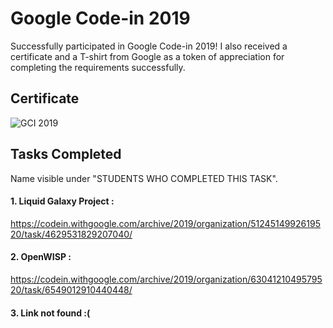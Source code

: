 # Google Code-in 2019

Successfully participated in Google Code-in 2019!
I also received a certificate and a T-shirt from Google as a token of appreciation for completing the requirements successfully.

## Certificate

![GCI 2019](https://github.com/pranav-m-r/Certificates/assets/148135964/648da68e-64a2-495a-bff8-1b4c6b5cd40b)

## Tasks Completed

Name visible under "STUDENTS WHO COMPLETED THIS TASK".

#### 1. Liquid Galaxy Project :
https://codein.withgoogle.com/archive/2019/organization/5124514992619520/task/4629531829207040/
#### 2. OpenWISP :
https://codein.withgoogle.com/archive/2019/organization/6304121049579520/task/6549012910440448/
#### 3. Link not found :(
